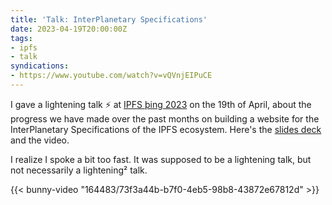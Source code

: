 ```yaml
---
title: 'Talk: InterPlanetary Specifications'
date: 2023-04-19T20:00:00Z
tags:
- ipfs
- talk
syndications:
- https://www.youtube.com/watch?v=vQVnjEIPuCE
---
```


I gave a lightening talk ⚡️ at [IPFS þing 2023](https://2023.ipfs-thing.io/) on the 19th of April, about the progress we have made over the past months
on building a website for the InterPlanetary Specifications of the IPFS ecosystem. Here's the [slides deck](https://cdn.hacdias.com/media/2023-04-interplanetary-specifications.pdf) and the video.

I realize I spoke a bit too fast. It was supposed to be a lightening talk, but not necessarily a lightening² talk.

{{< bunny-video "164483/73f3a44b-b7f0-4eb5-98b8-43872e67812d" >}}
